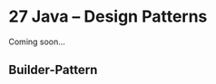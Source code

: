 # 27 Java – Design Patterns

<format color="%ComingSoonColor%">Coming soon...</format>

## Builder-Pattern